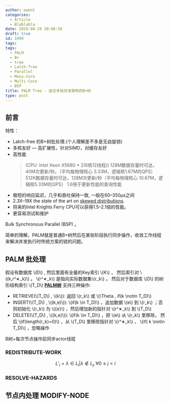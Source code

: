 ```yaml
---
author: owent
categories:
  - Article
  - Blablabla
date: 2019-08-29 20:08:58
draft: true
id: 1999
tags: 
tags: 
  - PALM
  - B+
  - tree
  - Latch-free
  - Parallel 
  - Many-Core
  - Multi-Core
  - BSP
title: PALM Tree - 适合多核并发架构的B+树
type: post
---
```


前言
------------------------------------------------

特性：

+ Latch-free 的B+树批处理.\(个人理解差不多是无自旋锁\)
+ 多核友好 — 高扩展性，针对SIMD，对缓存友好
+ 高性能
  > (CPU: Intel Xeon X5680 * 2(6核12线程))
  > 128M数据存量时可达，40M次更新/秒。（平均每物理核心 3.33M，逻辑核1.67M的QPS）
  > 512K数据存量时可达，128M次更新/秒（平均每物理核心 10.67M，逻辑核5.33M的QPS）
  > 1.6倍于更新性能的查询性能
+ 极短的响应延迟，几乎和吞吐保持一致, 一般在60–350μs之间
+ 2.3X–19X the state of the art on [skewed distributions][3].
+ 将来的Intel Knights Ferry CPU可以获得1.5–2.1倍的性能。
+ 更容易测试和维护

Bulk Synchronous Parallel (BSP) 。

简单的理解，PALM就是普通B+树然后在某些阶段执行同步操作，收敛工作线程来解决并发执行时传统方案的锁的问题。

PALM 批处理
------------------------------------------------

假设有数据库 \\\(D\\\) , 然后里面有全量的Key索引 \\\(K\\\) ， 然后索引对 \\\((k,r^∗_k)\\\) 。 \\\(r^∗_k\\\) 是指向实际数据集\\\(r_k\\\) 。
然后对于数据库 \\\(D\\\) 的树形结构索引 \\\(T_D\\\) [**PALM树**][1] 支持三种操作:

+ RETRIEVE(\\\(T_D\\\) , \\\(k\\\)): 返回 \\\(r_k\\\) 或 \\\(\Theta , if(k \notin T_D)\\\)
+ INSERT(\\\(T_D\\\) , \\\((k,e)\\\)): \\\(if(k \in T_D)\\\) ，追加数据 \\\(e\\\) 到 \\\(r_k\\\) ；否则初始化 \\\(r_k\\\) 为 \\\({e}\\\) ，然后增加新的指针对 \\\(r^∗_k\\\) 到 \\\(T_D\\\)
+ DELETE(\\\(T_D\\\) , \\\((k,e)\\\)): \\\(if(k \in T_D)\\\) ，把 \\\(e\\\) 从 \\\(r_k\\\) 里移除， 然后 \\\(if(length(r_k)=0)\\\) ，从 \\\(T_D\\\) 里移除指针对 \\\(r^∗_k\\\) ， \\\(if( k \notin T_D)\\\) ，忽略操作


B树+每次节点操作前同步actor线程

### REDISTRIBUTE-WORK

$$
L'_i = {λ \in L_i|λ \notin L_j , \forall 0 \le j < i}
$$

### RESOLVE-HAZARDS

节点内处理 MODIFY-NODE
------------------------------------------------



[1]: http://www.vldb.org/pvldb/vol4/p795-sewall.pdf "PALM: Parallel Architecture-Friendly Latch-FreeModifications to B+ Trees on Many-Core Processors"
[2]: https://en.wikipedia.org/wiki/Knights_Ferry_(Intel) "Knights Ferry"
[3]: https://www.sciencedirect.com/topics/mathematics/skewed-distributions "skewed distributions"
